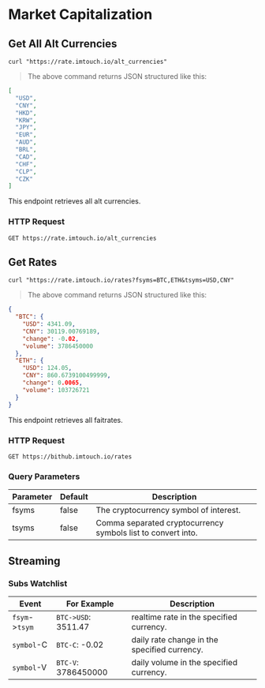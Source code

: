 # Market Capitalization

## Get All Alt Currencies

```shell
curl "https://rate.imtouch.io/alt_currencies"
```

> The above command returns JSON structured like this:

```json
[
  "USD",
  "CNY",
  "HKD",
  "KRW",
  "JPY",
  "EUR",
  "AUD",
  "BRL",
  "CAD",
  "CHF",
  "CLP",
  "CZK"
]
```

This endpoint retrieves all alt currencies.

### HTTP Request

`GET https://rate.imtouch.io/alt_currencies`

## Get Rates

```shell
curl "https://rate.imtouch.io/rates?fsyms=BTC,ETH&tsyms=USD,CNY"
```

> The above command returns JSON structured like this:

```json
{
  "BTC": {
    "USD": 4341.09,
    "CNY": 30119.00769189,
    "change": -0.02,
    "volume": 3786450000
  },
  "ETH": {
    "USD": 124.05,
    "CNY": 860.6739100499999,
    "change": 0.0065,
    "volume": 103726721
  }
}
```

This endpoint retrieves all faitrates.

### HTTP Request

`GET https://bithub.imtouch.io/rates`

### Query Parameters

Parameter | Default | Description
--------- | ------- | -----------
fsyms | false | The cryptocurrency symbol of interest.
tsyms | false | Comma separated cryptocurrency symbols list to convert into.

## Streaming

### Subs Watchlist

Event | For Example | Description
--------- | ----------- | -----------
`fsym`->`tsym` | `BTC->USD`: 3511.47 | realtime rate in the specified currency.
`symbol`-C | `BTC-C`: -0.02 | daily rate change in the specified currency.
`symbol`-V | `BTC-V`: 3786450000 | daily volume in the specified currency.